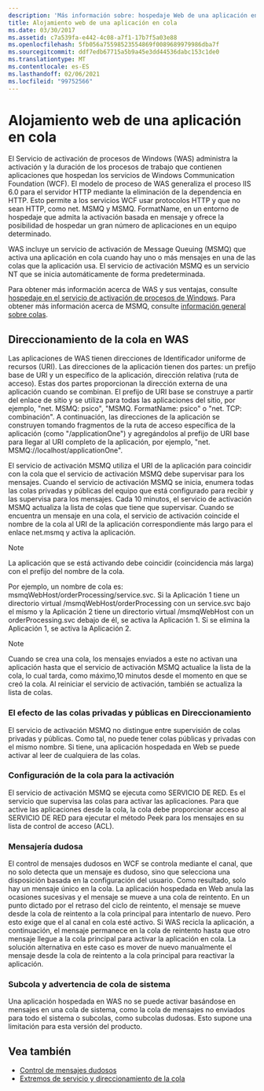 ```yaml
---
description: 'Más información sobre: hospedaje Web de una aplicación en cola'
title: Alojamiento web de una aplicación en cola
ms.date: 03/30/2017
ms.assetid: c7a539fa-e442-4c08-a7f1-17b7f5a03e88
ms.openlocfilehash: 5fb056a75598523554869f0089689979986dba7f
ms.sourcegitcommit: ddf7edb67715a5b9a45e3dd44536dabc153c1de0
ms.translationtype: MT
ms.contentlocale: es-ES
ms.lasthandoff: 02/06/2021
ms.locfileid: "99752566"
---
```

# <a name="web-hosting-a-queued-application"></a>Alojamiento web de una aplicación en cola

El Servicio de activación de procesos de Windows (WAS) administra la activación y la duración de los procesos de trabajo que contienen aplicaciones que hospedan los servicios de Windows Communication Foundation (WCF). El modelo de proceso de WAS generaliza el proceso IIS 6.0 para el servidor HTTP mediante la eliminación de la dependencia en HTTP. Esto permite a los servicios WCF usar protocolos HTTP y que no sean HTTP, como net. MSMQ y MSMQ. FormatName, en un entorno de hospedaje que admita la activación basada en mensaje y ofrece la posibilidad de hospedar un gran número de aplicaciones en un equipo determinado.  
  
 WAS incluye un servicio de activación de Message Queuing (MSMQ) que activa una aplicación en cola cuando hay uno o más mensajes en una de las colas que la aplicación usa. El servicio de activación MSMQ es un servicio NT que se inicia automáticamente de forma predeterminada.  
  
 Para obtener más información acerca de WAS y sus ventajas, consulte [hospedaje en el servicio de activación de procesos de Windows](hosting-in-windows-process-activation-service.md). Para obtener más información acerca de MSMQ, consulte [información general sobre colas](queues-overview.md).
  
## <a name="queue-addressing-in-was"></a>Direccionamiento de la cola en WAS  

 Las aplicaciones de WAS tienen direcciones de Identificador uniforme de recursos (URI). Las direcciones de la aplicación tienen dos partes: un prefijo base de URI y un específico de la aplicación, dirección relativa (ruta de acceso). Estas dos partes proporcionan la dirección externa de una aplicación cuando se combinan. El prefijo de URI base se construye a partir del enlace de sitio y se utiliza para todas las aplicaciones del sitio, por ejemplo, "net. MSMQ: psico", "MSMQ. FormatName: psico" o "net. TCP: combinación". A continuación, las direcciones de la aplicación se construyen tomando fragmentos de la ruta de acceso específica de la aplicación (como "/applicationOne") y agregándolos al prefijo de URI base para llegar al URI completo de la aplicación, por ejemplo, "net. MSMQ://localhost/applicationOne".  
  
 El servicio de activación MSMQ utiliza el URI de la aplicación para coincidir con la cola que el servicio de activación MSMQ debe supervisar para los mensajes. Cuando el servicio de activación MSMQ se inicia, enumera todas las colas privadas y públicas del equipo que está configurado para recibir y las supervisa para los mensajes. Cada 10 minutos, el servicio de activación MSMQ actualiza la lista de colas que tiene que supervisar. Cuando se encuentra un mensaje en una cola, el servicio de activación coincide el nombre de la cola al URI de la aplicación correspondiente más largo para el enlace net.msmq y activa la aplicación.  
  
> [!NOTE]
> La aplicación que se está activando debe coincidir (coincidencia más larga) con el prefijo del nombre de la cola.  
  
 Por ejemplo, un nombre de cola es: msmqWebHost/orderProcessing/service.svc. Si la Aplicación 1 tiene un directorio virtual /msmqWebHost/orderProcessing con un service.svc bajo el mismo y la Aplicación 2 tiene un directorio virtual /msmqWebHost con un orderProcessing.svc debajo de él, se activa la Aplicación 1. Si se elimina la Aplicación 1, se activa la Aplicación 2.  
  
> [!NOTE]
> Cuando se crea una cola, los mensajes enviados a este no activan una aplicación hasta que el servicio de activación MSMQ actualice la lista de la cola, lo cual tarda, como máximo,10 minutos desde el momento en que se creó la cola. Al reiniciar el servicio de activación, también se actualiza la lista de colas.  
  
### <a name="the-effect-of-private-and-public-queues-on-addressing"></a>El efecto de las colas privadas y públicas en Direccionamiento  

 El servicio de activación MSMQ no distingue entre supervisión de colas privadas y públicas. Como tal, no puede tener colas públicas y privadas con el mismo nombre. Si tiene, una aplicación hospedada en Web se puede activar al leer de cualquiera de las colas.  
  
### <a name="queue-configuration-for-activation"></a>Configuración de la cola para la activación  

 El servicio de activación MSMQ se ejecuta como SERVICIO DE RED. Es el servicio que supervisa las colas para activar las aplicaciones. Para que active las aplicaciones desde la cola, la cola debe proporcionar acceso al SERVICIO DE RED para ejecutar el método Peek para los mensajes en su lista de control de acceso (ACL).  
  
### <a name="poison-messaging"></a>Mensajería dudosa  

 El control de mensajes dudosos en WCF se controla mediante el canal, que no solo detecta que un mensaje es dudoso, sino que selecciona una disposición basada en la configuración del usuario. Como resultado, solo hay un mensaje único en la cola. La aplicación hospedada en Web anula las ocasiones sucesivas y el mensaje se mueve a una cola de reintento. En un punto dictado por el retraso del ciclo de reintento, el mensaje se mueve desde la cola de reintento a la cola principal para intentarlo de nuevo. Pero esto exige que el al canal en cola esté activo. Si WAS recicla la aplicación, a continuación, el mensaje permanece en la cola de reintento hasta que otro mensaje llegue a la cola principal para activar la aplicación en cola. La solución alternativa en este caso es mover de nuevo manualmente el mensaje desde la cola de reintento a la cola principal para reactivar la aplicación.  
  
### <a name="subqueue-and-system-queue-caveat"></a>Subcola y advertencia de cola de sistema  

 Una aplicación hospedada en WAS no se puede activar basándose en mensajes en una cola de sistema, como la cola de mensajes no enviados para todo el sistema o subcolas, como subcolas dudosas. Esto supone una limitación para esta versión del producto.  
  
## <a name="see-also"></a>Vea también

- [Control de mensajes dudosos](poison-message-handling.md)
- [Extremos de servicio y direccionamiento de la cola](service-endpoints-and-queue-addressing.md)
